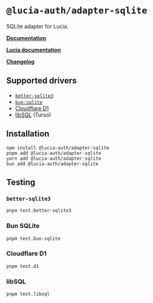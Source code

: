 # `@lucia-auth/adapter-sqlite`

SQLite adapter for Lucia.

**[Documentation](https://v3.lucia-auth.com/database/sqlite)**

**[Lucia documentation](https://v3.lucia-auth.com)**

**[Changelog](https://github.com/pilcrowOnPaper/lucia/blob/main/packages/adapter-sqlite/CHANGELOG.md)**

## Supported drivers

-   [`better-sqlite3`](https://github.com/WiseLibs/better-sqlite3)
-   [`bun:sqlite`](https://bun.sh/docs/api/sqlite)
-   [Cloudflare D1](https://developers.cloudflare.com/d1/)
-   [libSQL](https://github.com/libsql/libsql) (Turso)

## Installation

```
npm install @lucia-auth/adapter-sqlite
pnpm add @lucia-auth/adapter-sqlite
yarn add @lucia-auth/adapter-sqlite
bun add @lucia-auth/adapter-sqlite
```

## Testing

### `better-sqlite3`

```
pnpm test.better-sqlite3
```

### Bun SQLite

```
pnpm test.bun-sqlite
```

### Cloudflare D1

```
pnpm test.d1
```

### libSQL

```
pnpm test.libsql
```
